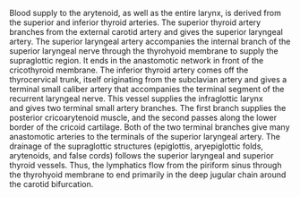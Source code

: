Blood supply to the arytenoid, as well as the entire larynx, is derived from the superior and inferior thyroid arteries. The superior thyroid artery branches from the external carotid artery and gives the superior laryngeal artery. The superior laryngeal artery accompanies the internal branch of the superior laryngeal nerve through the thyrohyoid membrane to supply the supraglottic region. It ends in the anastomotic network in front of the cricothyroid membrane. The inferior thyroid artery comes off the thyrocervical trunk, itself originating from the subclavian artery and gives a terminal small caliber artery that accompanies the terminal segment of the recurrent laryngeal nerve. This vessel supplies the infraglottic larynx and gives two terminal small artery branches. The first branch supplies the posterior cricoarytenoid muscle, and the second passes along the lower border of the cricoid cartilage. Both of the two terminal branches give many anastomotic arteries to the terminals of the superior laryngeal artery. The drainage of the supraglottic structures (epiglottis, aryepiglottic folds, arytenoids, and false cords) follows the superior laryngeal and superior thyroid vessels. Thus, the lymphatics flow from the piriform sinus through the thyrohyoid membrane to end primarily in the deep jugular chain around the carotid bifurcation.
